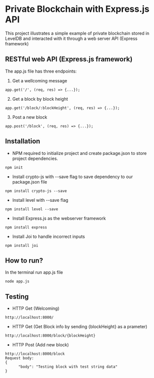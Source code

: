 # Private Blockchain with Express.js API

This project illustrates a simple example of private blockchain stored in LevelDB and interacted with it through a web server API (Express framework)

## RESTful web API (Express.js framework)

The app.js file has three endpoints:

1) Get a wellcoming message
```
app.get('/', (req, res) => {...});
```

2) Get a block by block height
```
app.get('/block/:blockHeight', (req, res) => {...});
```

3) Post a new block
```
app.post('/block', (req, res) => {...});
```

## Installation

- NPM required to initialize project and create package.json to store project dependencies.
```
npm init
```
- Install crypto-js with --save flag to save dependency to our package.json file
```
npm install crypto-js --save
```
- Install level with --save flag
```
npm install level --save
```
- Install Express.js as the webserver framework
```
npm install express
```
- Install Joi to handle incorrect inputs
```
npm install joi
```

## How to run?
In the terminal run app.js file
```
node app.js
```

## Testing

- HTTP Get (Welcoming)
```
http://localhost:8000/
```
- HTTP Get (Get Block info by sending {blockHeight} as a prameter)
```
http://localhost:8000/block/{blockHeight}
```

- HTTP Post (Add new block)
```
http://localhost:8000/block
Request body: 
{
      "body": "Testing block with test string data"
}
```
